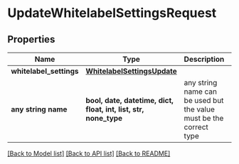 # UpdateWhitelabelSettingsRequest


## Properties
Name | Type | Description | Notes
------------ | ------------- | ------------- | -------------
**whitelabel_settings** | [**WhitelabelSettingsUpdate**](WhitelabelSettingsUpdate.md) |  | [optional] 
**any string name** | **bool, date, datetime, dict, float, int, list, str, none_type** | any string name can be used but the value must be the correct type | [optional]

[[Back to Model list]](../README.md#documentation-for-models) [[Back to API list]](../README.md#documentation-for-api-endpoints) [[Back to README]](../README.md)


